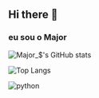 ## Hi there 👋
### eu sou o Major
![Major_$'s GitHub stats](https://github-readme-stats.vercel.app/api?username=Major-Cod3&show_icons=true&theme=radical)

![Top Langs](https://github-readme-stats.vercel.app/api/top-langs/?username=Major-Cod3&layout=compact)

![python](https://www.python.org/static/community_logos/python-logo-inkscape.svg)
<!--
**Major-Cod3/Major-Cod3** is a ✨ _special_ ✨ repository because its `README.md` (this file) appears on your GitHub profile.

Here are some ideas to get you started:

- 🔭 I’m currently working on ...
- 🌱 I’m currently learning ...
- 👯 I’m looking to collaborate on ...
- 🤔 I’m looking for help with ...
- 💬 Ask me about ...
- 📫 How to reach me: ...
- 😄 Pronouns: ...
- ⚡ Fun fact: ...
-->
